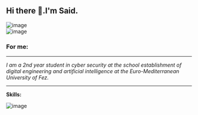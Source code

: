 
<h2 align="left"> Hi there 👋.I'm Said.</h2>


![image](https://user-images.githubusercontent.com/86806365/218316508-c334e210-ed13-4c1f-80f6-4d2e6c64869b.png)  
![image](https://user-images.githubusercontent.com/86806365/218320676-bd0d19e1-1664-4c0e-806c-df2d89e2bd68.png)


<h3 align="left">
For me:
</h3>

---

 *I am a 2nd year student in cyber security at the school establishment of digital engineering and artificial intelligence*
 *at the Euro-Mediterranean University of Fez.*

---
 

 **Skills:**
  
![image](https://user-images.githubusercontent.com/86806365/218320546-a8636b97-418c-408e-ad7d-7c0781ed9917.png)




<!--



**saidelouardi/saidelouardi** is a ✨ _special_ ✨ repository because its `README.md` (this file) appears on your GitHub profile.

Here are some ideas to get you started:

- 🔭 I’m currently working on ...
- 🌱 I’m currently learning ...
- 👯 I’m looking to collaborate on ...
- 🤔 I’m looking for help with ...
- 💬 Ask me about ...
- 📫 How to reach me: ...
- 😄 Pronouns: ...
- ⚡ Fun fact: ...
-->
